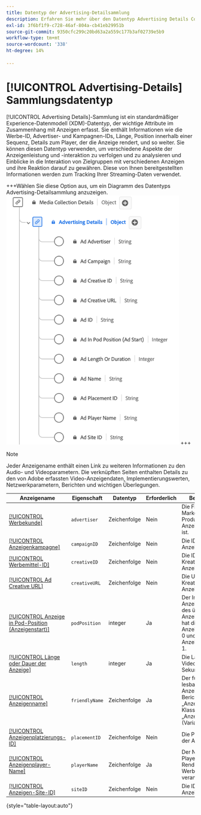 ```yaml
---
title: Datentyp der Advertising-Detailsammlung
description: Erfahren Sie mehr über den Datentyp Advertising Details Collection Experience Data Model (XDM).
exl-id: 3f6bf1f9-c728-46af-804a-cb41eb29951b
source-git-commit: 9350cfc299c20bd63a2a559c177b3af02739e5b9
workflow-type: tm+mt
source-wordcount: '338'
ht-degree: 14%

---
```


# [!UICONTROL Advertising-Details] Sammlungsdatentyp

[!UICONTROL Advertising Details]-Sammlung ist ein standardmäßiger Experience-Datenmodell (XDM)-Datentyp, der wichtige Attribute im Zusammenhang mit Anzeigen erfasst. Sie enthält Informationen wie die Werbe-ID, Advertiser- und Kampagnen-IDs, Länge, Position innerhalb einer Sequenz, Details zum Player, der die Anzeige rendert, und so weiter. Sie können diesen Datentyp verwenden, um verschiedene Aspekte der Anzeigenleistung und -interaktion zu verfolgen und zu analysieren und Einblicke in die Interaktion von Zielgruppen mit verschiedenen Anzeigen und ihre Reaktion darauf zu gewähren. Diese von Ihnen bereitgestellten Informationen werden zum Tracking Ihrer Streaming-Daten verwendet.

+++Wählen Sie diese Option aus, um ein Diagramm des Datentyps Advertising-Detailsammlung anzuzeigen.
![Abbildung des Datentyps der Advertising-Detailauflistung.](../images/data-types/advertising-details-collection.png)
+++

>[!NOTE]
>
>Jeder Anzeigename enthält einen Link zu weiteren Informationen zu den Audio- und Videoparametern. Die verknüpften Seiten enthalten Details zu den von Adobe erfassten Video-Anzeigendaten, Implementierungswerten, Netzwerkparametern, Berichten und wichtigen Überlegungen.

| Anzeigename | Eigenschaft | Datentyp | Erforderlich | Beschreibung |
|-----------------------------------------------------------------------------------------------------------------------------------------------------------------|-----------------|-----------|----------|-----------------------------------------------------------------------------------------------------------------------|
| [[!UICONTROL Werbekunde]](https://experienceleague.adobe.com/docs/media-analytics/using/implementation/variables/ad-parameters.html#advertiser) | `advertiser` | Zeichenfolge | Nein | Die Firma oder Marke, deren Produkt in der Anzeige zu sehen ist. |
| [[!UICONTROL Anzeigenkampagne]](https://experienceleague.adobe.com/docs/media-analytics/using/implementation/variables/ad-parameters.html#campaign-id) | `campaignID` | Zeichenfolge | Nein | Die ID der Anzeigenkampagne. |
| [[!UICONTROL Werbemittel-ID]](https://experienceleague.adobe.com/docs/media-analytics/using/implementation/variables/ad-parameters.html#creative-id) | `creativeID` | Zeichenfolge | Nein | Die ID des Kreativinhalts der Anzeige. |
| [[!UICONTROL Ad Creative URL]](https://experienceleague.adobe.com/docs/media-analytics/using/implementation/variables/ad-parameters.html#creative-url) | `creativeURL` | Zeichenfolge | Nein | Die URL des Kreativinhalts der Anzeige. |
| [[!UICONTROL Anzeige in Pod-Position (Anzeigenstart)]](https://experienceleague.adobe.com/docs/media-analytics/using/implementation/variables/ad-parameters.html#ad-start) | `podPosition` | integer | Ja | Der Index der Anzeige innerhalb des übergeordneten Anzeigenstarts, z. B. hat die erste Anzeige den Index 0 und die zweite Anzeige den Index 1. |
| [[!UICONTROL Länge oder Dauer der Anzeige]](https://experienceleague.adobe.com/docs/media-analytics/using/implementation/variables/ad-parameters.html#ad-length) | `length` | integer | Ja | Die Länge der Videoanzeige in Sekunden. |
| [[!UICONTROL Anzeigenname]](https://experienceleague.adobe.com/docs/media-analytics/using/implementation/variables/ad-parameters.html#ad-name) | `friendlyName` | Zeichenfolge | Ja | Der für Menschen lesbare Name der Anzeige. In Berichten ist „Anzeigename“ die Klassifizierung und „Anzeigename (Variable)“ die eVar. |
| [[!UICONTROL Anzeigenplatzierungs-ID]](https://experienceleague.adobe.com/docs/media-analytics/using/implementation/variables/ad-parameters.html#placement-id) | `placementID` | Zeichenfolge | Nein | Die Platzierungs-ID der Anzeige. |
| [[!UICONTROL Anzeigenplayer-Name]](https://experienceleague.adobe.com/docs/media-analytics/using/implementation/variables/ad-parameters.html#ad-player-name) | `playerName` | Zeichenfolge | Ja | Der Name des Players, der für das Rendering der Werbeanzeige verantwortlich ist. |
| [[!UICONTROL Anzeigen-Site-ID]](https://experienceleague.adobe.com/docs/media-analytics/using/implementation/variables/ad-parameters.html#site-id) | `siteID` | Zeichenfolge | Nein | Die ID der Anzeigen-Site. |

{style="table-layout:auto"}
